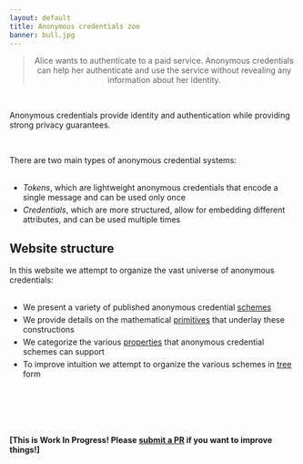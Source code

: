 ```yaml
---
layout: default
title: Anonymous credentials zoo
banner: bull.jpg
---
```

<style>

li + li {
  margin-top: 5px;
}

</style>


<center><blockquote> Alice wants to authenticate to a paid service.  Anonymous
credentials can help her authenticate and use the service without revealing any
information about her identity.  </blockquote></center>

<br>

Anonymous credentials provide identity and authentication while providing
strong privacy guarantees.

<br>

There are two main types of anonymous credential systems:<br><br>

- *Tokens*, which are lightweight anonymous credentials that encode a single message and can be used only once
- *Credentials*, which are more structured, allow for embedding different attributes, and can be used multiple times

## Website structure

In this website we attempt to organize the vast universe of anonymous credentials:<br><br>

- We present a variety of published anonymous credential [schemes]({{site.baseurl}}/schemes.html)
- We provide details on the mathematical [primitives]({{site.baseurl}}/primitives.html) that underlay these constructions
- We categorize the various [properties]({{site.baseurl}}/properties.html) that anonymous credential schemes can support
- To improve intuition we attempt to organize the various schemes in [tree]({{site.baseurl}}/tree.html) form


<!--
- We provide a [bibliography]({{site.baseurl}}/bibliography.html) enumerating papers, articles, and other resources around anonymous credentials
- We discuss the [engineering]({{site.baseurl}}/engineering.html) and deployment aspects of anonymous credentials [XXX trust token API, encodings, etc.]
-->

<br><br>
---
#### [This is Work In Progress! Please [submit a PR](https://github.com/tokenzoo/tokenzoo.github.io) if you want to improve things!]
